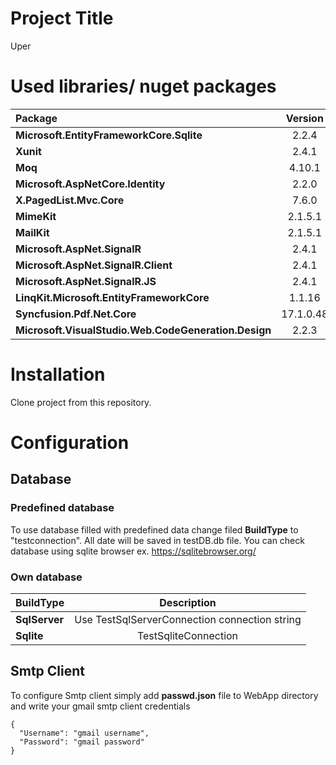 # Project Title

Uper

# Used libraries/ nuget packages

|    Package    |Version       |
|:--------------|:------------:|
**Microsoft.EntityFrameworkCore.Sqlite**| 2.2.4|
**Xunit** |2.4.1|
**Moq** |4.10.1|
**Microsoft.AspNetCore.Identity**| 2.2.0|
**X.PagedList.Mvc.Core**| 7.6.0|
**MimeKit**| 2.1.5.1|
**MailKit**| 2.1.5.1|
**Microsoft.AspNet.SignalR**| 2.4.1|
**Microsoft.AspNet.SignalR.Client**| 2.4.1|
**Microsoft.AspNet.SignalR.JS**| 2.4.1|
**LinqKit.Microsoft.EntityFrameworkCore**| 1.1.16|
**Syncfusion.Pdf.Net.Core** |17.1.0.48|
**Microsoft.VisualStudio.Web.CodeGeneration.Design** | 2.2.3|

# Installation

Clone project from this repository.

# Configuration

## Database

### Predefined database

To use database filled with predefined data change filed **BuildType** to "testconnection". All date will be saved
in testDB.db file. You can check database using sqlite browser ex. https://sqlitebrowser.org/

### Own database

|BuildType|Description|
|:--------|:---------:|
**SqlServer**|Use TestSqlServerConnection connection string|
**Sqlite**| TestSqliteConnection|

## Smtp Client

To configure Smtp client simply add **passwd.json** file to WebApp directory and write your gmail smtp client credentials
```
{
  "Username": "gmail username",
  "Password": "gmail password"
}
```